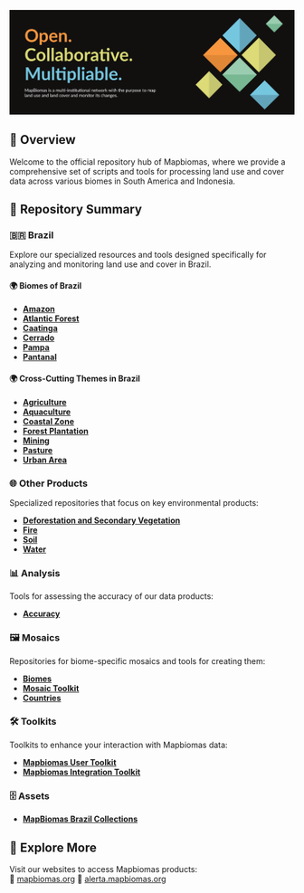 ![Mapbiomas](https://github.com/mapbiomas/.github/blob/main/images/panel.png)

## 🚀 Overview

Welcome to the official repository hub of Mapbiomas, where we provide a comprehensive set of scripts and tools for processing land use and cover data across various biomes in South America and Indonesia.

## 📁 Repository Summary

### 🇧🇷 Brazil

Explore our specialized resources and tools designed specifically for analyzing and monitoring land use and cover in Brazil.

#### 🌍 Biomes of Brazil

- [**Amazon**](https://github.com/mapbiomas/brazil-amazon)  
- [**Atlantic Forest**](https://github.com/mapbiomas/brazil-atlantic-forest)  
- [**Caatinga**](https://github.com/mapbiomas/brazil-caatinga)  
- [**Cerrado**](https://github.com/mapbiomas/brazil-cerrado)  
- [**Pampa**](https://github.com/mapbiomas/brazil-pampa)  
- [**Pantanal**](https://github.com/mapbiomas/brazil-pantanal)  

#### 🌍 Cross-Cutting Themes in Brazil

- [**Agriculture**](https://github.com/mapbiomas/brazil-agriculture)  
- [**Aquaculture**](https://github.com/mapbiomas/brazil-aquaculture)  
- [**Coastal Zone**](https://github.com/mapbiomas/brazil-coastal-zone)  
- [**Forest Plantation**](https://github.com/mapbiomas/brazil-forest-plantation)  
- [**Mining**](https://github.com/mapbiomas/brazil-mining)  
- [**Pasture**](https://github.com/mapbiomas/brazil-pasture)  
- [**Urban Area**](https://github.com/mapbiomas/brazil-urban-area)  

### 🌐 Other Products

Specialized repositories that focus on key environmental products:

- [**Deforestation and Secondary Vegetation**](https://github.com/mapbiomas/brazil-deforestation-sec-vegetation)  
- [**Fire**](https://github.com/mapbiomas/brazil-fire)
- [**Soil**](https://github.com/mapbiomas/brazil-soil)
- [**Water**](https://github.com/mapbiomas/brazil-water)  

### 📊 Analysis

Tools for assessing the accuracy of our data products:

- [**Accuracy**](https://github.com/mapbiomas/brazil-accuracy)  

### 🖼️ Mosaics

Repositories for biome-specific mosaics and tools for creating them:

- [**Biomes**](https://github.com/mapbiomas/brazil-mosaics)  
- [**Mosaic Toolkit**](https://github.com/mapbiomas/brazil-mosaic-toolkit)
- [**Countries**](https://github.com/mapbiomas/countries-mosaics)  

### 🛠️ Toolkits

Toolkits to enhance your interaction with Mapbiomas data:

- [**Mapbiomas User Toolkit**](https://github.com/mapbiomas/user-toolkit)  
- [**Mapbiomas Integration Toolkit**](https://github.com/mapbiomas/brazil-integration-toolkit)  

### 🗄️ Assets
- [**MapBiomas Brazil Collections**](https://github.com/mapbiomas/.github/blob/main/assets/brazil.md)
  
## 🌟 Explore More

Visit our websites to access Mapbiomas products:  
🔗 [mapbiomas.org](http://mapbiomas.org)
🔗 [alerta.mapbiomas.org](http://alerta.mapbiomas.org)
